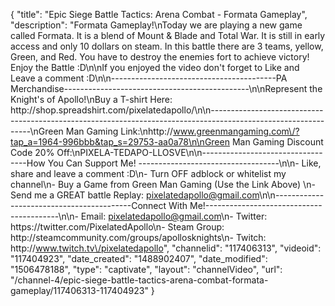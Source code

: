 {
    "title": "Epic Siege Battle Tactics: Arena Combat - Formata Gameplay",
    "description": "Formata Gameplay!\nToday we are playing a new game called Formata.  It is a blend of Mount & Blade and Total War.  It is still in early access and only 10 dollars on steam.  In this battle there are 3 teams, yellow, Green, and Red.  You have to destroy the enemies fort to achieve victory!  Enjoy the Battle :D\n\nIf you enjoyed the video don't forget to Like and Leave a comment :D\n\n-----------------------------------------PA Merchandise----------------------------------------------\n\nRepresent the Knight's of Apollo!\nBuy a T-shirt Here: http:\/\/shop.spreadshirt.com\/pixelatedapollo\/\n\n---------------------------------------------------------------------------------------------------------------\nGreen Man Gaming Link:\nhttp:\/\/www.greenmangaming.com\/?tap_a=1964-996bbb&tap_s=29753-aa0a78\n\nGreen Man Gaming Discount Code 20% Off:\nPIXELA-TEDAPO-LLOSVE\n\n----------------------------------How You Can Support Me! -----------------------------------\n\n- Like, share and leave a comment :D\n- Turn OFF adblock or whitelist my channel\n- Buy a Game from Green Man Gaming (Use the Link Above) \n- Send me a GREAT battle Replay: pixelatedapollo@gmail.com\n\n------------------------------------------Connect With Me!-----------------------------------------\n\n- Email: pixelatedapollo@gmail.com\n- Twitter: https:\/\/twitter.com\/PixelatedApollo\n- Steam Group:  http:\/\/steamcommunity.com\/groups\/apollosknights\n- Twitch: http:\/\/www.twitch.tv\/pixelatedapollo",
    "channelid": "117406313",
    "videoid": "117404923",
    "date_created": "1488902407",
    "date_modified": "1506478188",
    "type": "captivate",
    "layout": "channelVideo",
    "url": "\/channel-4\/epic-siege-battle-tactics-arena-combat-formata-gameplay\/117406313-117404923"
}